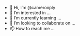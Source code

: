 - 👋 Hi, I’m @cameronply
- 👀 I’m interested in ...
- 🌱 I’m currently learning ...
- 💞️ I’m looking to collaborate on ...
- 📫 How to reach me ...

<!---
cameronply/cameronply is a ✨ special ✨ repository because its `README.md` (this file) appears on your GitHub profile.
You can click the Preview link to take a look at your changes.
--->
